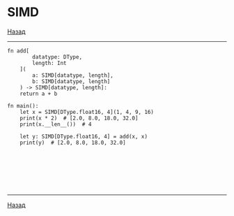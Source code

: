 # SIMD

[Назад][back]

---

```mojo
fn add[
        datatype: DType,
        length: Int
    ](
        a: SIMD[datatype, length],
        b: SIMD[datatype, length]
    ) -> SIMD[datatype, length]:
    return a + b

fn main():
    let x = SIMD[DType.float16, 4](1, 4, 9, 16)
    print(x * 2)  # [2.0, 8.0, 18.0, 32.0]
    print(x.__len__())  # 4

    let y: SIMD[DType.float16, 4] = add(x, x)
    print(y)  # [2.0, 8.0, 18.0, 32.0]
```

```mojo

```

```mojo

```

```mojo

```

```mojo

```

```mojo

```

```mojo

```

```mojo

```

---

[Назад][back]

[back]: <.> "Назад к оглавлению"